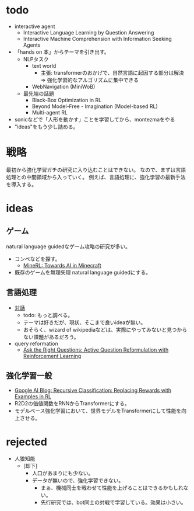 # todo
* interactive agent
    - Interactive Language Learning by Question Answering
    - Interactive Machine Comprehension with Information Seeking Agents
* 「hands on 本」からテーマを引き出す。
    * NLPタスク
        * text world
            - 主張: transformerのおかげで、自然言語に起因する部分は解決 => 強化学習的なアルゴリズムに集中できる
        * WebNavigation (MiniWoB)
    * 最先端の話題
        * Black-Box Optimization in RL
        * Beyond Model-Free - Imagination (Model-based RL)
        * Multi-agent RL
* sonicなどで「人形を動かす」ことを学習してから、montezmaをやる
* "ideas"をもう少し詰める。


# 戦略
最初から強化学習ガチの研究に入り込むことはできない。
なので、まずは言語処理との中間領域から入っていく。
例えば、言語処理に、強化学習の最新手法を導入する。




# ideas

## ゲーム
natural language guidedなゲーム攻略の研究が多い。
* コンペなどを探す。
    * [MineRL: Towards AI in Minecraft](https://minerl.io/)
* 既存のゲームを無理矢理 natural language guidedにする。

## 言語処理
* [対話]($PROJECTS/NLP/chatbot/ideas.md)
    - todo: もっと調べる。
    - テーマは好きだが、現状、そこまで良いideaが無い。
    - おそらく、wizard of wikipediaなどは、実際にやってみないと見つからない課題があるだろう。
* query reformation
    * [Ask the Right Questions: Active Question Reformulation with Reinforcement Learning](https://arxiv.org/abs/1705.07830)

## 強化学習一般
* [Google AI Blog: Recursive Classification: Replacing Rewards with Examples in RL](https://ai.googleblog.com/2021/03/recursive-classification-replacing.html)
* R2D2の価値関数をRNNからTransformerにする。
* モデルベース強化学習において、世界モデルをTransformerにして性能を向上させる。



# rejected
* 人狼知能
    * [却下]
        * 人口があまりにも少ない。
        * データが無いので、強化学習できない。
            * まぁ、機械同士を戦わせて性能を上げることはできるかもしれない。
            * 先行研究では、bot同士の対戦で学習している。効果は小さい。

